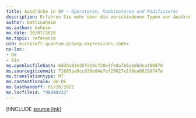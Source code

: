```yaml
---
title: Ausdrücke in Q# – Operatoren, Kombinatoren und Modifizierer
description: Erfahren Sie mehr über die verschiedenen Typen von Ausdrücken in der Programmiersprache Q#.
author: bettinaheim
ms.author: beheim
ms.date: 10/07/2020
ms.topic: reference
uid: microsoft.quantum.qsharp.expressions-index
no-loc:
- Q#
- $$v
ms.openlocfilehash: 6ddda83e2bfe19c720e1fe0afb6a1dbdea490d70
ms.sourcegitcommit: 71605ea9cc630e84e7ef29027e1f0ea06299747e
ms.translationtype: HT
ms.contentlocale: de-DE
ms.lasthandoff: 01/26/2021
ms.locfileid: "98844232"
---
```

<!---
# Expressions in Q#
-->

[!INCLUDE [source link](~/includes/qsharp-language/Specifications/Language/3_Expressions/README.md)]


